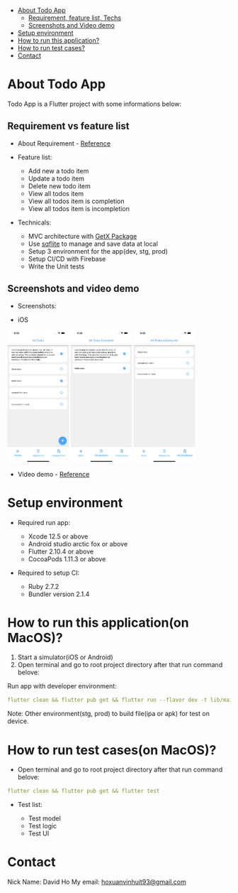 - [About Todo App](#about_to_do_app)
    - [Requirement, feature list, Techs](#requirement)
    - [Screenshots and Video demo](#screenshoot-and-video-demo)
- [Setup environment](#setup-vs-environmen)
- [How to run this application?](#How-to-run-this-application?)
- [How to run test cases?](#How-to-run-test-cases?)
- [Contact](#Contact)

# About Todo App
Todo App is a Flutter project with some informations below:
## Requirement vs feature list
- About Requirement - [Reference](https://drive.google.com/file/d/11T8fysPdvKSm8fUSWQcq0sGChOkcoFZ3/view)

- Feature list:

    * Add new a todo item
    * Update a todo item
    * Delete new todo item
    * View all todos item
    * View all todos item is completion
    * View all todos item is incompletion

- Technicals:

    * MVC architecture with [GetX Package](https://pub.dev/packages/get)
    * Use [sqflite](https://pub.dev/packages/sqflite) to manage and save data at local
    * Setup 3 environment for the app(dev, stg, prod)
    * Setup CI/CD with Firebase
    * Write the Unit tests

## Screenshots and video demo

- Screenshots:

* iOS

<img src="https://github.com/xuanvinhtd/todo-app-flutter/blob/main/screenshots/ios/1-ios.png" height="300em" />   <img src="https://github.com/xuanvinhtd/todo-app-flutter/blob/main/screenshots/ios/2-ios.png" height="300em" />    <img src="https://github.com/xuanvinhtd/todo-app-flutter/blob/main/screenshots/ios/3-ios.png" height="300em" />


- Video demo - [Reference]()

# Setup environment
- Required run app:

    * Xcode 12.5 or above
    * Android studio arctic fox or above
    * Flutter 2.10.4 or above
    * CocoaPods 1.11.3 or above

- Required to setup CI:

    * Ruby 2.7.2
    * Bundler version 2.1.4

# How to run this application(on MacOS)?

1. Start a simulator(iOS or Android)
2. Open terminal and go to root project directory after that run command belove:

Run app with developer environment:
```yaml
flutter clean && flutter pub get && flutter run --flavor dev -t lib/main_dev.dart 
```
Note: Other environment(stg, prod) to build file(ipa or apk) for test on device.

# How to run test cases(on MacOS)?

- Open terminal and go to root project directory after that run command belove:

```yaml
flutter clean && flutter pub get && flutter test
```

- Test list:

    * Test model
    * Test logic
    * Test UI

# Contact

Nick Name: David Ho
My email: hoxuanvinhuit93@gmail.com

